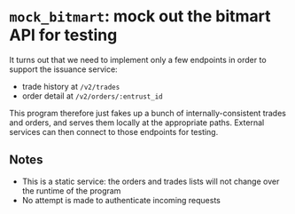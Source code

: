 # `mock_bitmart`: mock out the bitmart API for testing

It turns out that we need to implement only a few endpoints in order to support the issuance service:

- trade history at `/v2/trades`
- order detail at `/v2/orders/:entrust_id`

This program therefore just fakes up a bunch of internally-consistent trades and orders, and serves them locally at the appropriate paths. External services can then connect to those endpoints for testing.

## Notes
- This is a static service: the orders and trades lists will not change over the runtime of the program
- No attempt is made to authenticate incoming requests
